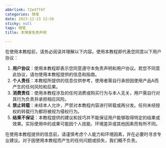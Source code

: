 ```yaml
---
abbrlink: 72e47f4f
categories: 随笔
date: 2023-12-23 12:56
sticky: null
tags: 随笔
title: 本博客免责声明

---
```




在使用本教程前，请务必阅读并理解以下内容。使用本教程即代表您同意以下用户协议：

1. **用户协议**：使用本教程即表示您同意遵守本免责声明和用户协议。若您不同意此协议，请勿使用本教程提供的信息和指南。
2. **个人责任**：本教程所提供的信息仅供参考，使用者需自行承担因使用产品A而产生的任何风险和后果。
3. **消费责任**：使用本教程涉及的任何消费或购买行为与本人无关，用户需自行对其行为负责并承担相应风险。
4. **禁止转载**：未经本人允许，严禁对本教程内容进行转载或再分发。任何未经授权的转载行为都将被视为侵权行为。
5. **结果不保证**：本教程提供的建议和技巧并不能保证用户能够取得特定的结果或效果。实际使用中的成果可能因个人技能、环境差异或其他因素而有所不同。

在使用本教程提供的信息前，请谨慎考虑个人能力和环境因素，并在必要时寻求专业建议。对于因使用本教程而产生的任何问题或损失，我们概不负责。